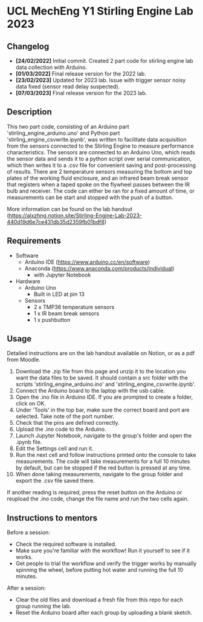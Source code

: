 # UCL MechEng Y1 Stirling Engine Lab 2023

## Changelog
- **[24/02/2022]** Initial commit. Created 2 part code for stirling engine lab data collection with Arduino. 
- **[01/03/2022]** Final release version for the 2022 lab.
- **[23/02/2023]** Updated for 2023 lab. Issue with trigger sensor noisy data fixed (sensor read delay suspected).
- **[07/03/2023]** Final release version for the 2023 lab.

## Description
This two part code, consisting of an Arduino part 'stirling_engine_arduino.uno' and Python part 'stirling_engine_csvwrite.ipynb', was written to facilitate data acquisition from the sensors connected to the Stirling Engine to measure performance characteristics. The sensors are connected to an Arduino Uno, which reads the sensor data and sends it to a python script over serial communication, which then writes it to a .csv file for convenient saving and post-processing of results. There are 2 temperature sensors measuring the bottom and top plates of the working fluid enclosure, and an infrared beam break sensor that registers when a taped spoke on the flywheel passes between the IR bulb and receiver. The code can either be ran for a fixed amount of time, or measurements can be start and stopped with the push of a button. 

More information can be found on the lab handout (https://alxzhng.notion.site/Stirling-Engine-Lab-2023-440d19d6e7ce431db35d2359fb01bdf8)

## Requirements 
* Software 
    * Arduino IDE (https://www.arduino.cc/en/software)
    * Anaconda (https://www.anaconda.com/products/individual)
        * with Jupyter Notebook
* Hardware 
    * Arduino Uno 
        * Built in LED at pin 13
    * Sensors
        * 2 x TMP36 temperature sensors
        * 1 x IR beam break sensors
        * 1 x pushbutton 

## Usage
Detailed instructions are on the lab handout available on Notion, or as a pdf from Moodle.

1. Download the .zip file from this page and unzip it to the location you want the data files to be saved. It should contain a src folder with the scripts 'stirling_engine_arduino.ino' and 'stirling_engine_csvwrite.ipynb'. 
2. Connect the Arduino board to the laptop with the usb cable. 
3. Open the .ino file in Arduino IDE. If you are prompted to create a folder, click on OK. 
4. Under 'Tools' in the top bar, make sure the correct board and port are selected. Take note of the port number. 
5. Check that the pins are defined correctly.
6. Upload the .ino code to the Arduino.
7. Launch Jupyter Notebook, navigate to the group's folder and open the .ipynb file. 
8. Edit the Settings cell and run it. 
9. Run the next cell and follow instructions printed onto the console to take measurements. The code will take measurements for a full 10 minutes by default, but can be stopped if the red button is pressed at any time. 
10. When done taking measurements, navigate to the group folder and export the .csv file saved there.

If another reading is required, press the reset button on the Arduino or reupload the .ino code, change the file name and run the two cells again.

## Instructions to mentors
Before a session: 
- Check the required software is installed.
- Make sure you're familiar with the workflow! Run it yourself to see if it works.
- Get people to trial the workflow and verify the trigger works by manually spinning the wheel, before putting hot water and running the full 10 minutes. 

After a session:
- Clear the old files and download a fresh file from this repo for each group running the lab.
- Reset the Arduino board after each group by uploading a blank sketch.
